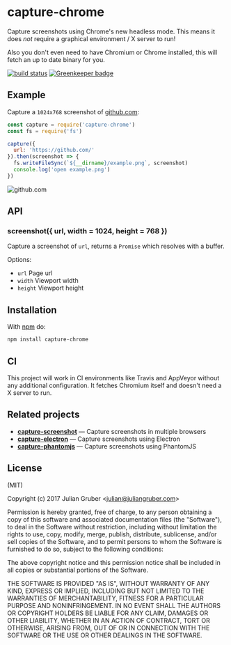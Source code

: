 # capture-chrome

Capture screenshots using Chrome's new headless mode. This means it does _not_
require a graphical environment / X server to run!

Also you don't even need to have Chromium or Chrome installed, this will fetch an up
to date binary for you.

[![build status](https://secure.travis-ci.org/juliangruber/capture-chrome.png)](http://travis-ci.org/juliangruber/capture-chrome) [![Greenkeeper badge](https://badges.greenkeeper.io/juliangruber/capture-chrome.svg)](https://greenkeeper.io/)

## Example

Capture a `1024x768` screenshot of [github.com](http://github.com):

```js
const capture = require('capture-chrome')
const fs = require('fs')

capture({
  url: 'https://github.com/'
}).then(screenshot => {
  fs.writeFileSync(`${__dirname}/example.png`, screenshot)
  console.log('open example.png')
})
```

![github.com](https://raw.github.com/juliangruber/capture-chrome/master/example.png)

## API

### screenshot({ url, width = 1024, height = 768 })

Capture a screenshot of `url`, returns a `Promise` which resolves with a buffer.

Options:

- `url` Page url
- `width` Viewport width
- `height` Viewport height

## Installation

With [npm](https://npmjs.org) do:

```bash
npm install capture-chrome
```

## CI

This project will work in CI environments like Travis and AppVeyor without any additional configuration. It fetches Chromium itself and doesn't need a X server to run.

## Related projects

- __[capture-screenshot](https://github.com/juliangruber/capture-screenshot)__ &mdash; Capture screenshots in multiple browsers
- __[capture-electron](https://github.com/juliangruber/capture-electron)__ &mdash; Capture screenshots using Electron
- __[capture-phantomjs](https://github.com/juliangruber/capture-phantomjs)__ &mdash; Capture screenshots using PhantomJS

## License

(MIT)

Copyright (c) 2017 Julian Gruber &lt;julian@juliangruber.com&gt;

Permission is hereby granted, free of charge, to any person obtaining a copy of
this software and associated documentation files (the "Software"), to deal in
the Software without restriction, including without limitation the rights to
use, copy, modify, merge, publish, distribute, sublicense, and/or sell copies
of the Software, and to permit persons to whom the Software is furnished to do
so, subject to the following conditions:

The above copyright notice and this permission notice shall be included in all
copies or substantial portions of the Software.

THE SOFTWARE IS PROVIDED "AS IS", WITHOUT WARRANTY OF ANY KIND, EXPRESS OR
IMPLIED, INCLUDING BUT NOT LIMITED TO THE WARRANTIES OF MERCHANTABILITY,
FITNESS FOR A PARTICULAR PURPOSE AND NONINFRINGEMENT. IN NO EVENT SHALL THE
AUTHORS OR COPYRIGHT HOLDERS BE LIABLE FOR ANY CLAIM, DAMAGES OR OTHER
LIABILITY, WHETHER IN AN ACTION OF CONTRACT, TORT OR OTHERWISE, ARISING FROM,
OUT OF OR IN CONNECTION WITH THE SOFTWARE OR THE USE OR OTHER DEALINGS IN THE
SOFTWARE.
